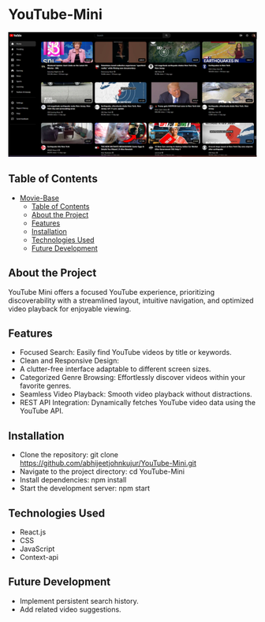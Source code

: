 # YouTube-Mini
![ YouTube-Mini Page](public/ss2.png)
## Table of Contents

- [Movie-Base](#movie-base)
  - [Table of Contents](#table-of-contents)
  - [About the Project](#about-the-project)
  - [Features](#features)
  - [Installation](#installation)
  - [Technologies Used](#technologies-Used)
  - [Future Development](#future-Development)

## About the Project


YouTube Mini offers a focused YouTube experience, prioritizing discoverability with a streamlined layout, intuitive navigation, and optimized video playback for enjoyable viewing.

## Features

- Focused Search: Easily find YouTube videos by title or keywords.
- Clean and Responsive Design:
- A clutter-free interface adaptable to different screen sizes.
- Categorized Genre Browsing: Effortlessly discover videos within your favorite genres.
- Seamless Video Playback: Smooth video playback without distractions.
- REST API Integration: Dynamically fetches YouTube video data using the YouTube API.
  
## Installation

- Clone the repository: git clone https://github.com/abhijeetjohnkujur/YouTube-Mini.git
- Navigate to the project directory: cd YouTube-Mini
- Install dependencies: npm install
- Start the development server: npm start

## Technologies Used

- React.js
- CSS
- JavaScript
- Context-api

## Future Development

- Implement persistent search history.
- Add related video suggestions.

